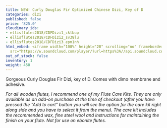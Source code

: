 ```yaml
---
title: NEW! Curly Douglas Fir Optimized Chinese Dizi, Key of D
categories: dizi
published: false
price: '825.0'
cloudinary_ids:
- ellisflutes2018/CDFDizi1_cklbup
- ellisflutes2018/CDFDizi2_sv38lu
- ellisflutes2018/CDFDizi3_epn1nh
html_embed: <iframe width="100%" height="20" scrolling="no" frameborder="no" allow="autoplay"
  src="https://w.soundcloud.com/player/?url=https%3A//api.soundcloud.com/tracks/749498290&color=%23ff5500&inverse=false&auto_play=false&show_user=true"></iframe>
out_of_stock: false
inventory: 1
weight: 450
---
```


Gorgeous Curly Douglas Fir Dizi, key of D.  Comes with dimo membrane and adhesive.

*For all wooden flutes, I recommend one of my Flute Care Kits.  They are only available as an add-on purchase at the time of checkout (after you have pressed the “Add to cart” button you will see the option for the care kit right along side and you have to select it from the menu). The care kit includes the recommended wax, fine steel wool and instructions for maintaining the finish on your flute.  Not for use on ebonite flutes.*